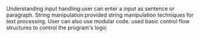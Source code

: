 Understanding input handling:user can enter a input as sentence or paragraph.
String manipulation:provided string manipulation techniques for text processing.
User can also use modular code.
used basic control flow structures to control the program's logic
